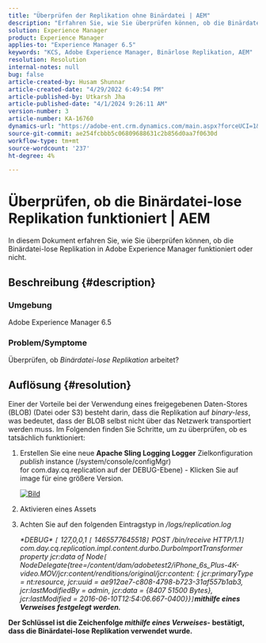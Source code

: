 ```yaml
---
title: "Überprüfen der Replikation ohne Binärdatei | AEM"
description: "Erfahren Sie, wie Sie überprüfen können, ob die Binärdatei-lose Replikation in Adobe Experience Manager funktioniert oder nicht."
solution: Experience Manager
product: Experience Manager
applies-to: "Experience Manager 6.5"
keywords: "KCS, Adobe Experience Manager, Binärlose Replikation, AEM"
resolution: Resolution
internal-notes: null
bug: false
article-created-by: Husam Shunnar
article-created-date: "4/29/2022 6:49:54 PM"
article-published-by: Utkarsh Jha
article-published-date: "4/1/2024 9:26:11 AM"
version-number: 3
article-number: KA-16760
dynamics-url: "https://adobe-ent.crm.dynamics.com/main.aspx?forceUCI=1&pagetype=entityrecord&etn=knowledgearticle&id=5df78e22-edc7-ec11-a7b6-0022480a1d64"
source-git-commit: ae254fcbbb5c06809688631c2b856d0aa7f0630d
workflow-type: tm+mt
source-wordcount: '237'
ht-degree: 4%

---
```


# Überprüfen, ob die Binärdatei-lose Replikation funktioniert | AEM


In diesem Dokument erfahren Sie, wie Sie überprüfen können, ob die Binärdatei-lose Replikation in Adobe Experience Manager funktioniert oder nicht.

## Beschreibung {#description}


### <b>Umgebung</b>

Adobe Experience Manager 6.5



### <b>Problem/Symptome</b>

Überprüfen, ob *Binärdatei-lose Replikation* arbeitet?


## Auflösung {#resolution}


Einer der Vorteile bei der Verwendung eines freigegebenen Daten-Stores (BLOB) (Datei oder S3) besteht darin, dass die Replikation auf *binary-less*, was bedeutet, dass der BLOB selbst nicht über das Netzwerk transportiert werden muss. Im Folgenden finden Sie Schritte, um zu überprüfen, ob es tatsächlich funktioniert:

1. Erstellen Sie eine neue <b>Apache Sling Logging Logger</b> Zielkonfiguration *publish* instance (/system/console/configMgr) for com.day.cq.replication auf der DEBUG-Ebene) - Klicken Sie auf image für eine größere Version.<br>

   [![Bild](https://64.media.tumblr.com/7399cc8fc96a1bb17456e9aff2af2999/tumblr_inline_p9j3kgHl8K1r414c2_500.png)](https://href.li/?http://jayan.kandathil.ca/CQ-OPS/aem62/LoggingLogger-Replication.png)
2. Aktivieren eines Assets


3. Achten Sie auf den folgenden Eintragstyp in */logs/replication.log*

   *\*DEBUG\* `[` 127,0,0,1 `[` 1465577645518`]`  POST /bin/receive HTTP/1.1`]`  com.day.cq.replication.impl.content.durbo.DurboImportTransformer property jcr:data of Node`[` NodeDelegate{tree=/content/dam/adobetest2/iPhone_6s_Plus-4K-video.MOV/jcr:content/renditions/original/jcr:content: { jcr:primaryType = nt:resource, jcr:uuid = ae912ae7-c808-4798-b723-31af557b1ab3, jcr:lastModifiedBy = admin, jcr:data = {8407 51500 Bytes}, jcr:lastModified = 2016-06-10T12:54:06.667-0400}}`]`<b>mithilfe eines Verweises festgelegt werden.*


Der Schlüssel ist die Zeichenfolge *mithilfe eines Verweises*- bestätigt, dass die Binärdatei-lose Replikation verwendet wurde.


